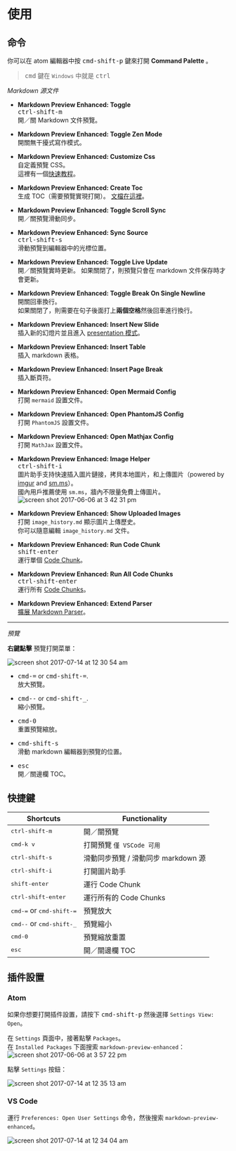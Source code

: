# 使用  

## 命令

你可以在 atom 編輯器中按 <kbd>cmd-shift-p</kbd> 鍵來打開 <strong> Command Palette </strong>。  
> <kbd>cmd</kbd> 鍵在 `Windows` 中就是 <kbd>ctrl</kbd>  

*Markdown 源文件*
- <strong>Markdown Preview Enhanced: Toggle</strong>  
  <kbd>ctrl-shift-m</kbd>  
  開／關 Markdown 文件預覽。      

- <strong>Markdown Preview Enhanced: Toggle Zen Mode </strong>  
  開關無干擾式寫作模式。   

- <strong>Markdown Preview Enhanced: Customize Css</strong>  
  自定義預覽 CSS。    
  這裡有一個[快速教程](zh-tw/customize-css.md)。  

- <strong>Markdown Preview Enhanced: Create Toc </strong>  
  生成 TOC（需要預覽實現打開）。 [文檔在這裡](zh-tw/toc.md)。     

- <strong>Markdown Preview Enhanced: Toggle Scroll Sync </strong>  
  開／關預覽滑動同步。

- <strong>Markdown Preview Enhanced: Sync Source </strong>   
  <kbd>ctrl-shift-s</kbd>  
  滑動預覽到編輯器中的光標位置。

- <strong>Markdown Preview Enhanced: Toggle Live Update </strong>  
   開／關預覽實時更新。
   如果關閉了，則預覽只會在 markdown 文件保存時才會更新。

- <strong>Markdown Preview Enhanced: Toggle Break On Single Newline </strong>  
  開關回車換行。  
  如果關閉了，則需要在句子後面打上**兩個空格**然後回車進行換行。

- <strong>Markdown Preview Enhanced: Insert New Slide </strong>     
  插入新的幻燈片並且進入 [presentation 模式](zh-tw/presentation.md)。  

- <strong>Markdown Preview Enhanced: Insert Table </strong>  
  插入 markdown 表格。  

- <strong>Markdown Preview Enhanced: Insert Page Break </strong>  
  插入斷頁符。    

- <strong> Markdown Preview Enhanced: Open Mermaid Config</strong>  
  打開 `mermaid` 設置文件。  

- <strong> Markdown Preview Enhanced: Open PhantomJS Config </strong>  
  打開 `PhantomJS` 設置文件。    

- <strong> Markdown Preview Enhanced: Open Mathjax Config </strong>  
	打開 `MathJax` 設置文件。  

- <strong>Markdown Preview Enhanced: Image Helper</strong>   
  <kbd>ctrl-shift-i</kbd>  
  圖片助手支持快速插入圖片鏈接，拷貝本地圖片，和上傳圖片（powered by [imgur](http://imgur.com/) and [sm.ms](https://sm.ms/)）。   
  國內用戶推薦使用 `sm.ms`，牆內不限量免費上傳圖片。          
  ![screen shot 2017-06-06 at 3 42 31 pm](https://user-images.githubusercontent.com/1908863/26850896-c43be8e2-4ace-11e7-802d-6a7b51bf3130.png)  

- <strong>Markdown Preview Enhanced: Show Uploaded Images</strong>  
  打開 `image_history.md` 顯示圖片上傳歷史。   
  你可以隨意編輯 `image_history.md` 文件。    

- <strong>Markdown Preview Enhanced: Run Code Chunk </strong>    
  <kbd>shift-enter</kbd>  
  運行單個 [Code Chunk](zh-tw/code-chunk.md)。   

- <strong>Markdown Preview Enhanced: Run All Code Chunks </strong>    
  <kbd>ctrl-shift-enter</kbd>  
  運行所有 [Code Chunks](zh-tw/code-chunk.md)。   

- <strong>Markdown Preview Enhanced: Extend Parser</strong>  
  [擴展 Markdown Parser](zh-tw/extend-parser.md)。  

---

*預覽*    

**右鍵點擊** 預覽打開菜單：   

![screen shot 2017-07-14 at 12 30 54 am](https://user-images.githubusercontent.com/1908863/28199502-b9ba39c6-682b-11e7-8bb9-89661100389e.png)

- <kbd>cmd-=</kbd> or <kbd>cmd-shift-=</kbd>.    
  放大預覽。  

- <kbd>cmd--</kbd> or <kbd>cmd-shift-\_</kbd>.    
  縮小預覽。  

- <kbd>cmd-0</kbd>  
  重置預覽縮放。  

- <kbd>cmd-shift-s</kbd>  
  滑動 markdown 編輯器到預覽的位置。

- <kbd>esc</kbd>  
  開／關邊欄 TOC。

## 快捷鍵  

| Shortcuts  | Functionality  |
|---|---|
| <kbd>ctrl-shift-m</kbd>  | 開／關預覽 |
| <kbd>cmd-k v</kbd> | 打開預覽 `僅 VSCode 可用` |
| <kbd>ctrl-shift-s</kbd>  | 滑動同步預覽 / 滑動同步 markdown 源  |  
| <kbd>ctrl-shift-i</kbd>  | 打開圖片助手 |  
| <kbd>shift-enter</kbd> | 運行 Code Chunk |    
| <kbd>ctrl-shift-enter</kbd> | 運行所有的 Code Chunks |  
| <kbd>cmd-=</kbd> or <kbd>cmd-shift-=</kbd> | 預覽放大 |  
| <kbd>cmd--</kbd> or <kbd>cmd-shift-\_</kbd> | 預覽縮小 |  
| <kbd>cmd-0</kbd> | 預覽縮放重置 |
| <kbd>esc</kbd>  | 開／關邊欄 TOC |

## 插件設置  

### Atom
如果你想要打開插件設置，請按下 <kbd>cmd-shift-p</kbd> 然後選擇 `Settings View: Open`。

在 `Settings` 頁面中，接著點擊 `Packages`。  
在 `Installed Packages` 下面搜索 `markdown-preview-enhanced`：
![screen shot 2017-06-06 at 3 57 22 pm](https://user-images.githubusercontent.com/1908863/26851561-d6b1ca30-4ad0-11e7-96fd-6e436b5de45b.png)

點擊 `Settings` 按鈕：   

![screen shot 2017-07-14 at 12 35 13 am](https://user-images.githubusercontent.com/1908863/28199574-50595dbc-682c-11e7-9d94-264e46387da8.png)

### VS Code
運行 `Preferences: Open User Settings` 命令，然後搜索 `markdown-preview-enhanced`。    

![screen shot 2017-07-14 at 12 34 04 am](https://user-images.githubusercontent.com/1908863/28199551-2719acb8-682c-11e7-8163-e064ad8fe41c.png)
